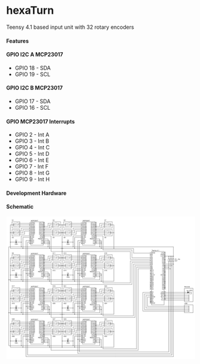 # hexaTurn
Teensy 4.1 based input unit with 32 rotary encoders
#### Features
#### GPIO I2C A MCP23017
* GPIO 18 - SDA
* GPIO 19 - SCL
#### GPIO I2C B MCP23017
* GPIO 17 - SDA
* GPIO 16 - SCL
#### GPIO MCP23017 Interrupts
* GPIO 2 - Int A
* GPIO 3 - Int B
* GPIO 4 - Int C
* GPIO 5 - Int D
* GPIO 6 - Int E
* GPIO 7 - Int F
* GPIO 8 - Int G
* GPIO 9 - Int H
#### Development Hardware
#### Schematic
![IMAGE ALT TEXT HERE](documentation/hexaTurn.png)
